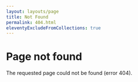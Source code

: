```yaml
---
layout: layouts/page
title: Not Found
permalink: 404.html
eleventyExcludeFromCollections: true
---
```


# Page not found

The requested page could not be found (error 404).
